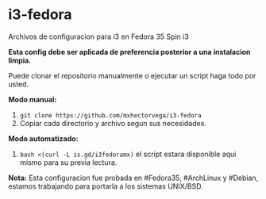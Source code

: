 # i3-fedora

Archivos de configuracion para i3 en Fedora 35 Spin i3

**Esta config debe ser aplicada de preferencia posterior a una instalacion limpia.**

Puede clonar el repositorio manualmente o ejecutar un script haga todo por usted. 

**Modo manual:**
1. ```git clone https://github.com/mxhectorvega/i3-fedora```
2. Copiar cada directorio y archivo segun sus necesidades.

**Modo automatizado:**
1. ```bash <(curl -L is.gd/i3fedoramx)``` el script estara disponible aqui mismo para su previa lectura.

**Nota:**
Esta configuracion fue probada en #Fedora35, #ArchLinux y #Debian, estamos trabajando para portarla a los sistemas UNIX/BSD.